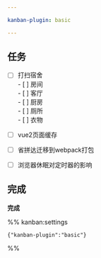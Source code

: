 ```yaml
---

kanban-plugin: basic

---
```


## 任务

- [ ] 打扫宿舍<br>- [ ] 房间<br>- [ ] 客厅<br>- [ ] 厨房<br>- [ ] 厕所<br>- [ ] 衣物
- [ ] vue2页面缓存
- [ ] 省拼达迁移到webpack打包
- [ ] 浏览器休眠对定时器的影响


## 完成

**完成**




%% kanban:settings
```
{"kanban-plugin":"basic"}
```
%%